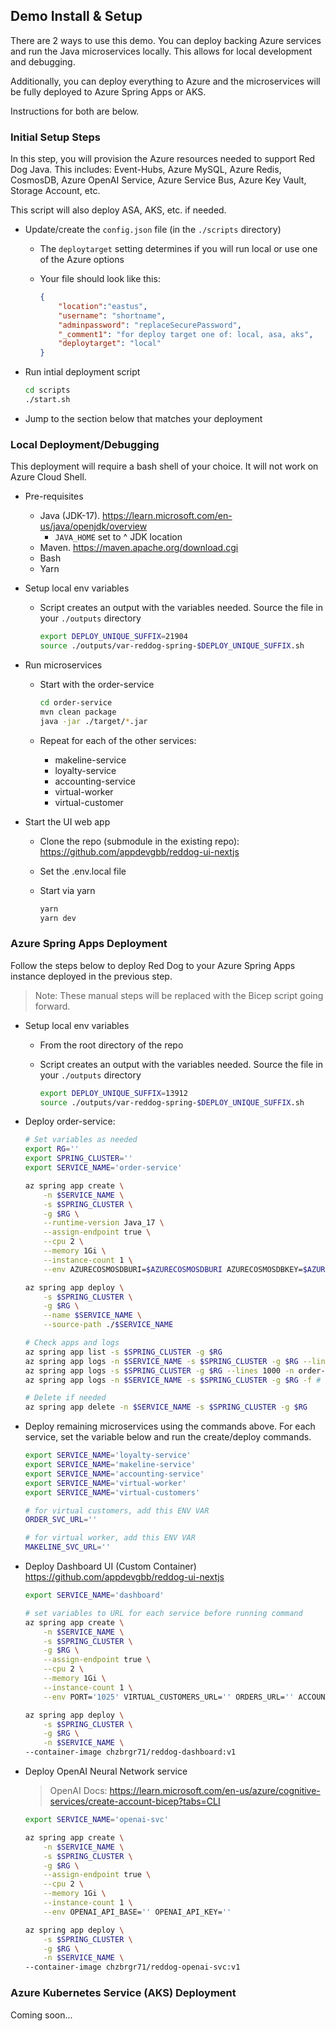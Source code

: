 ## Demo Install & Setup

There are 2 ways to use this demo. You can deploy backing Azure services and run the Java microservices locally. This allows for local development and debugging. 

Additionally, you can deploy everything to Azure and the microservices will be fully deployed to Azure Spring Apps or AKS.

Instructions for both are below.

### Initial Setup Steps

In this step, you will provision the Azure resources needed to support Red Dog Java. This includes: Event-Hubs, Azure MySQL, Azure Redis, CosmosDB, Azure OpenAI Service, Azure Service Bus, Azure Key Vault, Storage Account, etc.

This script will also deploy ASA, AKS, etc. if needed.

* Update/create the `config.json` file (in the `./scripts` directory)
    * The `deploytarget` setting determines if you will run local or use one of the Azure options
    * Your file should look like this: 

        ```json
        {
            "location":"eastus",
            "username": "shortname",
            "adminpassword": "replaceSecurePassword",
            "_comment1": "for deploy target one of: local, asa, aks",
            "deploytarget": "local"
        }
        ```
* Run intial deployment script

    ```bash
    cd scripts
    ./start.sh
    ```

* Jump to the section below that matches your deployment


### Local Deployment/Debugging

This deployment will require a bash shell of your choice. It will not work on Azure Cloud Shell.

* Pre-requisites
    * Java (JDK-17). https://learn.microsoft.com/en-us/java/openjdk/overview
        * `JAVA_HOME` set to ^ JDK location
    * Maven. https://maven.apache.org/download.cgi
    * Bash
    * Yarn

* Setup local env variables 
    * Script creates an output with the variables needed. Source the file in your `./outputs` directory

        ```bash
        export DEPLOY_UNIQUE_SUFFIX=21904
        source ./outputs/var-reddog-spring-$DEPLOY_UNIQUE_SUFFIX.sh
        ```

* Run microservices 
    * Start with the order-service

        ```bash
        cd order-service
        mvn clean package
        java -jar ./target/*.jar
        ```

    * Repeat for each of the other services:
        * makeline-service
        * loyalty-service
        * accounting-service
        * virtual-worker
        * virtual-customer

* Start the UI web app
    * Clone the repo (submodule in the existing repo): https://github.com/appdevgbb/reddog-ui-nextjs
    * Set the .env.local file
    * Start via yarn

        ```bash
        yarn
        yarn dev
        ```

### Azure Spring Apps Deployment

Follow the steps below to deploy Red Dog to your Azure Spring Apps instance deployed in the previous step. 

> Note: These manual steps will be replaced with the Bicep script going forward.

* Setup local env variables 
    * From the root directory of the repo 
    * Script creates an output with the variables needed. Source the file in your `./outputs` directory

        ```bash
        export DEPLOY_UNIQUE_SUFFIX=13912
        source ./outputs/var-reddog-spring-$DEPLOY_UNIQUE_SUFFIX.sh
        ```

* Deploy order-service:

    ```bash
    # Set variables as needed
    export RG=''
    export SPRING_CLUSTER=''
    export SERVICE_NAME='order-service'

    az spring app create \
        -n $SERVICE_NAME \
        -s $SPRING_CLUSTER \
        -g $RG \
        --runtime-version Java_17 \
        --assign-endpoint true \
        --cpu 2 \
        --memory 1Gi \
        --instance-count 1 \
        --env AZURECOSMOSDBURI=$AZURECOSMOSDBURI AZURECOSMOSDBKEY=$AZURECOSMOSDBKEY AZURECOSMOSDBDATABASENAME='reddog' KAFKASASLJAASCONFIG=$KAFKASASLJAASCONFIG KAFKABOOTSTRAPSERVERS=$KAFKABOOTSTRAPSERVERS KAFKASECURITYPROTOCOL='SASL_SSL' KAFKASASLMECHANISM='PLAIN' KAFKATOPICNAME='reddog' MYSQLURL=$MYSQLURL MYSQLUSER='reddog' MYSQLPASSWORD=$MYSQLPASSWORD AZUREREDISHOST=$AZUREREDISHOST AZUREREDISPORT='6380' AZUREREDISACCESSKEY=$AZUREREDISACCESSKEY AZURESTORAGEACCOUNTNAME=$AZURESTORAGEACCOUNTNAME AZURESTORAGEACCOUNTKEY=$AZURESTORAGEACCOUNTKEY AZURESTORAGEENDPOINT=$AZURESTORAGEENDPOINT KAFKATOPICGROUP=$SERVICE_NAME KAFKA_CONSUMER_GROUP_ID=$SERVICE_NAME KAFKA_COMPLETED_ORDERS_TOPIC='make-line-completed'

    az spring app deploy \
        -s $SPRING_CLUSTER \
        -g $RG \
        --name $SERVICE_NAME \
        --source-path ./$SERVICE_NAME

    # Check apps and logs
    az spring app list -s $SPRING_CLUSTER -g $RG
    az spring app logs -n $SERVICE_NAME -s $SPRING_CLUSTER -g $RG --lines 1000
    az spring app logs -s $SPRING_CLUSTER -g $RG --lines 1000 -n order-service
    az spring app logs -n $SERVICE_NAME -s $SPRING_CLUSTER -g $RG -f # tail logs live

    # Delete if needed
    az spring app delete -n $SERVICE_NAME -s $SPRING_CLUSTER -g $RG
    ```

* Deploy remaining microservices using the commands above. For each service, set the variable below and run the create/deploy commands.

    ```bash
    export SERVICE_NAME='loyalty-service'
    export SERVICE_NAME='makeline-service'
    export SERVICE_NAME='accounting-service'
    export SERVICE_NAME='virtual-worker'
    export SERVICE_NAME='virtual-customers'

    # for virtual customers, add this ENV VAR
    ORDER_SVC_URL=''

    # for virtual worker, add this ENV VAR 
    MAKELINE_SVC_URL=''
    ```

* Deploy Dashboard UI (Custom Container) https://github.com/appdevgbb/reddog-ui-nextjs

    ```bash
    export SERVICE_NAME='dashboard'

    # set variables to URL for each service before running command
    az spring app create \
        -n $SERVICE_NAME \
        -s $SPRING_CLUSTER \
        -g $RG \
        --assign-endpoint true \
        --cpu 2 \
        --memory 1Gi \
        --instance-count 1 \
        --env PORT='1025' VIRTUAL_CUSTOMERS_URL='' ORDERS_URL='' ACCOUNTING_URL='' OPENAI_URL='' WORKER_URL=''

    az spring app deploy \
        -s $SPRING_CLUSTER \
        -g $RG \
        -n $SERVICE_NAME \
    --container-image chzbrgr71/reddog-dashboard:v1
    ```

* Deploy OpenAI Neural Network service
    > OpenAI Docs: https://learn.microsoft.com/en-us/azure/cognitive-services/create-account-bicep?tabs=CLI 

    ```bash
    export SERVICE_NAME='openai-svc'

    az spring app create \
        -n $SERVICE_NAME \
        -s $SPRING_CLUSTER \
        -g $RG \
        --assign-endpoint true \
        --cpu 2 \
        --memory 1Gi \
        --instance-count 1 \
        --env OPENAI_API_BASE='' OPENAI_API_KEY=''

    az spring app deploy \
        -s $SPRING_CLUSTER \
        -g $RG \
        -n $SERVICE_NAME \
    --container-image chzbrgr71/reddog-openai-svc:v1

    ```

### Azure Kubernetes Service (AKS) Deployment

Coming soon...




